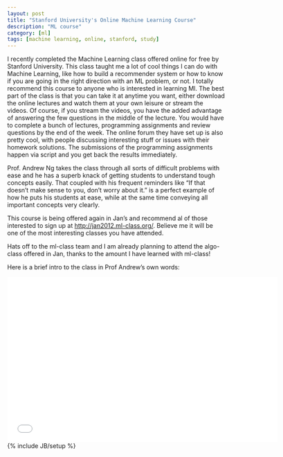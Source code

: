 ```yaml
---
layout: post
title: "Stanford University's Online Machine Learning Course"
description: "ML course"
category: [ml]
tags: [machine learning, online, stanford, study]
---
```

I recently completed the Machine Learning class offered online for free by Stanford University. This class taught me a lot of cool things I can do with Machine Learning, like how to build a recommender system or how to know if you are going in the right direction with an ML problem, or not. I totally recommend this course to anyone who is interested in learning Ml. The best part of the class is that you can take it at anytime you want, either download the online lectures and watch them at your own leisure or stream the videos. Of course, if you stream the videos, you have the added advantage of answering the few questions in the middle of the lecture. You would have to complete a bunch of lectures, programming assignments and review questions by the end of the week. The online forum they have set up is also pretty cool, with people discussing interesting stuff or issues with their homework solutions. The submissions of the programming assignments happen via script and you get back the results immediately.

Prof. Andrew Ng takes the class through all sorts of difficult problems with ease and he has a superb knack of getting students to understand tough concepts easily. That coupled with his frequent reminders like “If that doesn’t make sense to you, don’t worry about it.” is a perfect example of how he puts his students at ease, while at the same time conveying all important concepts very clearly.

This course is being offered again in Jan’s and recommend al of those interested to sign up at <http://jan2012.ml-class.org/>. Believe me it will be one of the most interesting classes you have attended.

Hats off to the ml-class team and I am already planning to attend the algo-class offered in Jan, thanks to the amount I have learned with ml-class!

Here is a brief intro to the class in Prof Andrew’s own words:
<iframe width="625" height="382" src="//www.youtube.com/embed/e0WKJLovaZg" frameborder="0"> </iframe>
{% include JB/setup %}
